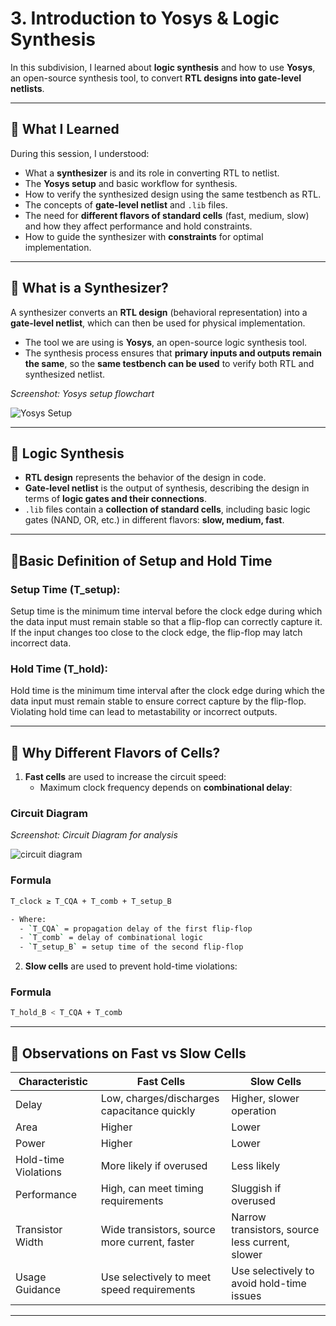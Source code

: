 # 3. Introduction to Yosys & Logic Synthesis

In this subdivision, I learned about **logic synthesis** and how to use **Yosys**, an open-source synthesis tool, to convert **RTL designs into gate-level netlists**.

---

## 🎯 What I Learned
During this session, I understood:  
- What a **synthesizer** is and its role in converting RTL to netlist.  
- The **Yosys setup** and basic workflow for synthesis.  
- How to verify the synthesized design using the same testbench as RTL.  
- The concepts of **gate-level netlist** and `.lib` files.  
- The need for **different flavors of standard cells** (fast, medium, slow) and how they affect performance and hold constraints.  
- How to guide the synthesizer with **constraints** for optimal implementation.

---

## 🔹 What is a Synthesizer?
A synthesizer converts an **RTL design** (behavioral representation) into a **gate-level netlist**, which can then be used for physical implementation.  

- The tool we are using is **Yosys**, an open-source logic synthesis tool.  
- The synthesis process ensures that **primary inputs and outputs remain the same**, so the **same testbench can be used** to verify both RTL and synthesized netlist.  

*Screenshot: Yosys setup flowchart*  

![Yosys Setup](./images/yosys_setup.png)

---

## 🔹 Logic Synthesis
- **RTL design** represents the behavior of the design in code.  
- **Gate-level netlist** is the output of synthesis, describing the design in terms of **logic gates and their connections**.  
- `.lib` files contain a **collection of standard cells**, including basic logic gates (NAND, OR, etc.) in different flavors: **slow, medium, fast**.

---
## 🔹Basic Definition of Setup and Hold Time 

### Setup Time (T_setup):
Setup time is the minimum time interval before the clock edge during which the data input must remain stable so that a flip-flop can correctly capture it. If the input changes too close to the clock edge, the flip-flop may latch incorrect data.

### Hold Time (T_hold):
Hold time is the minimum time interval after the clock edge during which the data input must remain stable to ensure correct capture by the flip-flop. Violating hold time can lead to metastability or incorrect outputs.

---

## 🔹 Why Different Flavors of Cells?
1. **Fast cells** are used to increase the circuit speed:
   - Maximum clock frequency depends on **combinational delay**:  

### Circuit Diagram

*Screenshot: Circuit Diagram for analysis*  

![circuit diagram](./images/circuit.png)

### Formula 
```bash 
T_clock ≥ T_CQA + T_comb + T_setup_B

- Where:  
  - `T_CQA` = propagation delay of the first flip-flop  
  - `T_comb` = delay of combinational logic  
  - `T_setup_B` = setup time of the second flip-flop  
```
2. **Slow cells** are used to prevent hold-time violations:

### Formula 
```bash 
T_hold_B < T_CQA + T_comb
```
---

## 🔹 Observations on Fast vs Slow Cells

| **Characteristic**          | **Fast Cells**                                   | **Slow Cells**                              |
|------------------------------|-------------------------------------------------|---------------------------------------------|
| Delay                        | Low, charges/discharges capacitance quickly    | Higher, slower operation                    |
| Area                         | Higher                                          | Lower                                       |
| Power                        | Higher                                          | Lower                                       |
| Hold-time Violations         | More likely if overused                         | Less likely                                 |
| Performance                  | High, can meet timing requirements             | Sluggish if overused                        |
| Transistor Width             | Wide transistors, source more current, faster | Narrow transistors, source less current, slower |
| Usage Guidance               | Use selectively to meet speed requirements     | Use selectively to avoid hold-time issues  |

---
